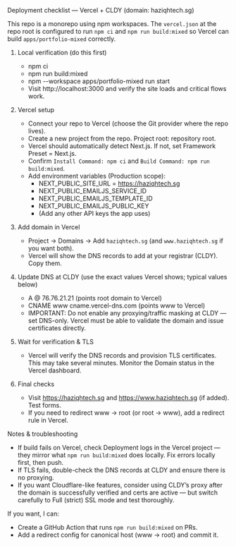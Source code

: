 Deployment checklist — Vercel + CLDY (domain: haziqhtech.sg)

This repo is a monorepo using npm workspaces. The `vercel.json` at the
repo root is configured to run `npm ci` and `npm run build:mixed` so Vercel
can build `apps/portfolio-mixed` correctly.

1) Local verification (do this first)
   - npm ci
   - npm run build:mixed
   - npm --workspace apps/portfolio-mixed run start
   - Visit http://localhost:3000 and verify the site loads and critical flows work.

2) Vercel setup
   - Connect your repo to Vercel (choose the Git provider where the repo lives).
   - Create a new project from the repo. Project root: repository root.
   - Vercel should automatically detect Next.js. If not, set Framework Preset = Next.js.
   - Confirm `Install Command: npm ci` and `Build Command: npm run build:mixed`.
   - Add environment variables (Production scope):
     - NEXT_PUBLIC_SITE_URL = https://haziqhtech.sg
     - NEXT_PUBLIC_EMAILJS_SERVICE_ID
     - NEXT_PUBLIC_EMAILJS_TEMPLATE_ID
     - NEXT_PUBLIC_EMAILJS_PUBLIC_KEY
     - (Add any other API keys the app uses)

3) Add domain in Vercel
   - Project → Domains → Add `haziqhtech.sg` (and `www.haziqhtech.sg` if you want both).
   - Vercel will show the DNS records to add at your registrar (CLDY). Copy them.

4) Update DNS at CLDY (use the exact values Vercel shows; typical values below)
   - A  @    76.76.21.21    (points root domain to Vercel)
   - CNAME  www  cname.vercel-dns.com  (points www to Vercel)
   - IMPORTANT: Do not enable any proxying/traffic masking at CLDY — set DNS-only.
     Vercel must be able to validate the domain and issue certificates directly.

5) Wait for verification & TLS
   - Vercel will verify the DNS records and provision TLS certificates. This may
     take several minutes. Monitor the Domain status in the Vercel dashboard.

6) Final checks
   - Visit https://haziqhtech.sg and https://www.haziqhtech.sg (if added). Test forms.
   - If you need to redirect www → root (or root → www), add a redirect rule in Vercel.

Notes & troubleshooting
  - If build fails on Vercel, check Deployment logs in the Vercel project — they mirror
    what `npm run build:mixed` does locally. Fix errors locally first, then push.
  - If TLS fails, double-check the DNS records at CLDY and ensure there is no proxying.
  - If you want Cloudflare-like features, consider using CLDY’s proxy after the domain
    is successfully verified and certs are active — but switch carefully to Full (strict)
    SSL mode and test thoroughly.

If you want, I can:
  - Create a GitHub Action that runs `npm run build:mixed` on PRs.
  - Add a redirect config for canonical host (www → root) and commit it.
